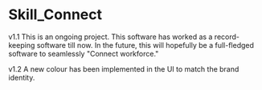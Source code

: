 # Skill_Connect

v1.1
This is an ongoing project. This software has worked as a record-keeping software till now. In the future, this will hopefully be a full-fledged software to seamlessly "Connect workforce."

v1.2
A new colour has been implemented in the UI to match the brand identity. 
